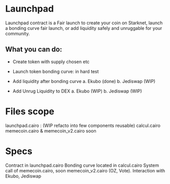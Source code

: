 # Launchpad


Launchpad contract is a Fair launch to create your coin on Starknet, 
launch a bonding curve fair launch, or add liquidity safely and unruggable for your community.

## What you can do:

- Create token with supply chosen etc
- Launch token bonding curve: in hard test
- Add liquidity after bonding curve
a. Ekubo (done)
b. Jediswap (WIP)

- Add Unrug Liquidity to DEX
a. Ekubo (WIP)
b. Jediswap (WIP)


# Files scope

launchpad.cairo : (WIP refacto into few components reusable)
calcul.cairo
memecoin.cairo & memecoin_v2.cairo soon

# Specs

Contract in launchpad.cairo
Bonding curve located in calcul.cairo
System call of memecoin.cairo, soon memecoin_v2.cairo (OZ, Vote).
Interaction with Ekubo, Jediswap